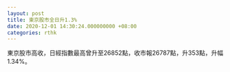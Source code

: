 ```yaml
---
layout: post
title: 東京股市全日升1.3%
date: 2020-12-01 14:30:24.000000000 +08:00
categories: rthk
---
```


東京股市高收，日經指數最高曾升至26852點，收市報26787點，升353點，升幅1.34%。
